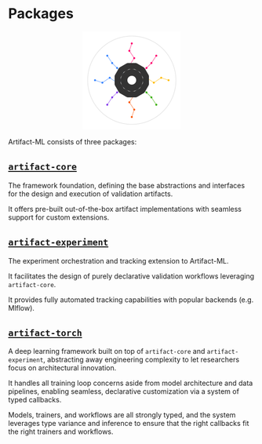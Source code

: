# Packages

<p align="center">
  <img src="../../assets/artifact_ml_logo.svg" width="200" alt="Artifact-ML Logo">
</p>

Artifact-ML consists of three packages:

## [`artifact-core`](../../../artifact-core/docs/pages/home.md)

The framework foundation, defining the base abstractions and interfaces for the design and execution of validation artifacts.

It offers pre-built out-of-the-box artifact implementations with seamless support for custom extensions.

## [`artifact-experiment`](../../../artifact-experiment/docs/pages/home.md)

The experiment orchestration and tracking extension to Artifact-ML.

It facilitates the design of purely declarative validation workflows leveraging `artifact-core`.

It provides fully automated tracking capabilities with popular backends (e.g. Mlflow).

## [`artifact-torch`](../../../artifact-torch/docs/pages/home.md)

A deep learning framework built on top of `artifact-core` and `artifact-experiment`, abstracting away engineering complexity to let researchers focus on architectural innovation.

It handles all training loop concerns aside from model architecture and data pipelines, enabling seamless, declarative customization via a system of typed callbacks.

Models, trainers, and workflows are all strongly typed, and the system leverages type variance and inference to ensure that the right callbacks fit the right trainers and workflows.